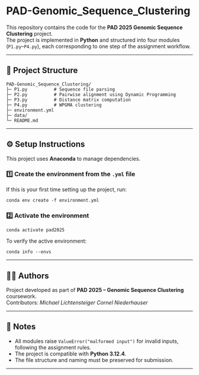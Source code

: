 # PAD-Genomic_Sequence_Clustering

This repository contains the code for the **PAD 2025 Genomic Sequence Clustering** project.  
The project is implemented in **Python** and structured into four modules (`P1.py`–`P4.py`), each corresponding to one step of the assignment workflow.

---

## 📁 Project Structure

```
PAD-Genomic_Sequence_Clustering/
├─ P1.py          # Sequence file parsing  
├─ P2.py          # Pairwise alignment using Dynamic Programming  
├─ P3.py          # Distance matrix computation  
├─ P4.py          # WPGMA clustering  
├─ environment.yml 
├─ data/ 
└─ README.md  
```


---

## ⚙️ Setup Instructions

This project uses **Anaconda** to manage dependencies.

### 1️⃣ Create the environment from the `.yml` file

If this is your first time setting up the project, run:

```
conda env create -f environment.yml
```
### 2️⃣ Activate the environment

```
conda activate pad2025
```
To verify the active environment:

```
conda info --envs
```

---

## 🧑‍💻 Authors

Project developed as part of **PAD 2025 – Genomic Sequence Clustering** coursework.  
Contributors: 
*Michael Lichtensteiger*
*Cornel Niederhauser*

---

## 🧾 Notes

- All modules raise `ValueError("malformed input")` for invalid inputs, following the assignment rules.  
- The project is compatible with **Python 3.12.4**.  
- The file structure and naming must be preserved for submission.  

---